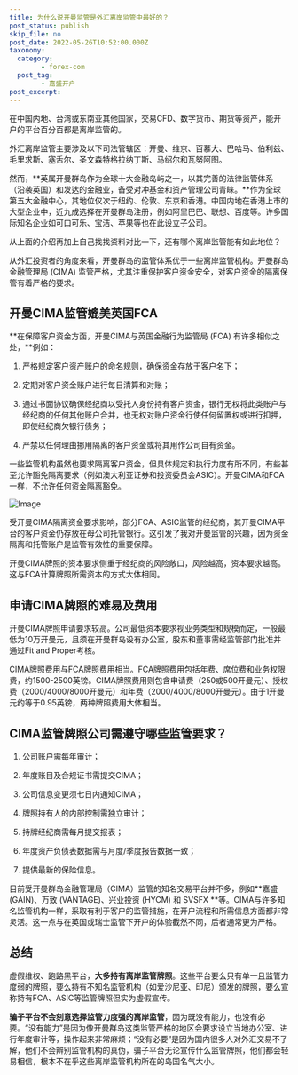 ```yaml
---
title: 为什么说开曼监管是外汇离岸监管中最好的？
post_status: publish
skip_file: no
post_date: 2022-05-26T10:52:00.000Z
taxonomy:
  category:
        - forex-com
  post_tag:
        - 嘉盛开户
post_excerpt: 
---
```

在中国内地、台湾或东南亚其他国家，交易CFD、数字货币、期货等资产，能开户的平台百分百都是离岸监管的。

外汇离岸监管主要涉及以下司法管辖区：开曼、维京、百慕大、巴哈马、伯利兹、毛里求斯、塞舌尔、圣文森特格拉纳丁斯、马绍尔和瓦努阿图。

然而，**英属开曼群岛作为全球十大金融岛屿之一，以其完善的法律监管体系（沿袭英国）和发达的金融业，备受对冲基金和资产管理公司青睐。**作为全球第五大金融中心，其地位仅次于纽约、伦敦、东京和香港。中国内地在香港上市的大型企业中，近九成选择在开曼群岛注册，例如阿里巴巴、联想、百度等。许多国际知名企业如可口可乐、宝洁、苹果等也在此设立子公司。

从上面的介绍再加上自己找找资料对比一下，还有哪个离岸监管能有如此地位？

从外汇投资者的角度来看，开曼群岛的监管体系优于一些离岸监管机构。开曼群岛金融管理局 (CIMA) 监管严格，尤其注重保护客户资金安全，对客户资金的隔离保管有着严格的要求。

## 开曼CIMA监管媲美英国FCA

**在保障客户资金方面，开曼CIMA与英国金融行为监管局 (FCA) 有许多相似之处，**例如：

1. 严格规定客户资产账户的命名规则，确保资金存放于客户名下；

1. 定期对客户资金账户进行每日清算和对账；

1. 通过书面协议确保经纪商以受托人身份持有客户资金，银行无权将此类账户与经纪商的任何其他账户合并，也无权对账户资金行使任何留置权或进行扣押，即使经纪商欠银行债务；

1. 严禁以任何理由挪用隔离的客户资金或将其用作公司自有资金。

一些监管机构虽然也要求隔离客户资金，但具体规定和执行力度有所不同，有些甚至允许豁免隔离要求（例如澳大利亚证券和投资委员会ASIC）。开曼CIMA和FCA一样，不允许任何资金隔离豁免。

![Image](https://prod-files-secure.s3.us-west-2.amazonaws.com/39ed1227-6d7d-4570-be36-9ccd4a2c4241/bd849744-3fcb-4a37-8312-357962c8f065/image.png?X-Amz-Algorithm=AWS4-HMAC-SHA256&X-Amz-Content-Sha256=UNSIGNED-PAYLOAD&X-Amz-Credential=ASIAZI2LB466T4GIWZS2%2F20250928%2Fus-west-2%2Fs3%2Faws4_request&X-Amz-Date=20250928T161345Z&X-Amz-Expires=3600&X-Amz-Security-Token=IQoJb3JpZ2luX2VjEDYaCXVzLXdlc3QtMiJIMEYCIQCxJXLEkT38COcfFqnGVc%2FpSiTwSw7f1DhFYvja8Z%2FahgIhAI7OTzfJxpR3yRJ3vu8qTHQHPxv4rOBCDp5BGdINW43%2FKogECL7%2F%2F%2F%2F%2F%2F%2F%2F%2F%2FwEQABoMNjM3NDIzMTgzODA1IgxnqyBjkc6rArBmz3Qq3AMe3qVBi4QXG%2BN7ReVjpTfCS8reTddS5f5M2X03%2FqwMarJ2yl1SjwRuXsvLQQTgw5FwCAPiXaKvdUXWzP1iIWTL%2BfliLdQs330Gggf8xwUkgRQ0C766KDZ5ygIeoeKA7o2SqODn5%2BO7zYwKRhtYOn%2Bb8epLOEqHjD8DvpcnyWpEj0ACHOHovJFHgQZbOpicLdsA4frRecyeqFuKMs4lERqqjN9xKvFwyUfYjPrq49dQuX0JegqZ3lHMkr2%2F73py%2BpSEef7zuHpTH%2FhML8pDRP%2BsVOhvYo2xIhTI%2BTCGJoD8TmsiGNkluZf4PYK%2FReqJQfys1WbdqiUf6AlUCX%2Fmefgnqka5U%2FjNJzqNCHJVzbN0AXBGjMBwjL5WppFWOTWscn16MujiHOHxMEX8Vp4Vjl7dqs%2FPSMqcnZDFHfy%2Fo6gtcqEMfLCPDc5GiS6alIMGLbF091HOCKZL52ghzYH49dpQ4evN4ANc7G8RY1Lu4ggXcQoRcBbC4ieXT1XjifRKDs%2B6MkH3Jirqp%2Bx7e1dlRbzP1cK6DPG6dN%2BEefAWIkHLL1YXBaRMtdL4lG5WSuEamsEivUy01uc8Mr%2BsMvZoKxwp6GfArHHoQXk%2F0SL6Q4%2BMZft2h8dmpjSDGMYoZzCb7%2BTGBjqkAfv8esNTx6qig%2FRHRM3z6wMinlqNgf0NRIMSY7BnJjldsbtsUqKDaYMcCR1U1B97uVYAVjPA5eG3ifdbcJhDtOJnFNg2AY4sMy9FhCvx%2BD74IJJbeKl9jDvldhMaAVPEZUOZQETvWElhTEmRrTgWAP%2BIc4nFeWl8hDSrtrN0p6PHxQfsjBOGSmw%2BGVAjPPMqBLn%2FC5DrdCDQuXM0EwbdUUfccJzN&X-Amz-Signature=968af60554be1f48a3d115f9496a35a2fd07930898454910a00682da39bed95b&X-Amz-SignedHeaders=host&x-amz-checksum-mode=ENABLED&x-id=GetObject)

受开曼CIMA隔离资金要求影响，部分FCA、ASIC监管的经纪商，其开曼CIMA平台的客户资金仍存放在母公司托管银行。这引发了我对开曼监管的兴趣，因为资金隔离和托管账户是监管有效性的重要保障。

开曼CIMA牌照的资本要求侧重于经纪商的风险敞口，风险越高，资本要求越高。这与FCA计算牌照所需资本的方式大体相同。

## **申请CIMA牌照的难易及费用**

开曼CIMA牌照申请要求较高。公司最低资本要求视业务类型和规模而定，一般最低为10万开曼元，且须在开曼群岛设有办公室，股东和董事需经监管部门批准并通过Fit and Proper考核。

CIMA牌照费用与FCA牌照费用相当。FCA牌照费用包括年费、席位费和业务权限费，约1500-2500英镑。CIMA牌照费用则包含申请费（250或500开曼元）、授权费（2000/4000/8000开曼元）和年费（2000/4000/8000开曼元）。由于1开曼元约等于0.95英镑，两种牌照费用大体相当。

## CIMA监管牌照公司需遵守哪些监管要求？

1. 公司账户需每年审计；

1. 年度账目及合规证书需提交CIMA；

1. 公司信息变更须七日内通知CIMA；

1. 牌照持有人的内部控制需独立审计；

1. 持牌经纪商需每月提交报表；

1. 年度资产负债表数据需与月度/季度报告数据一致；

1. 提供最新的保险信息。

目前受开曼群岛金融管理局（CIMA）监管的知名交易平台并不多，例如**嘉盛 (GAIN)、万致 (VANTAGE)、兴业投资 (HYCM) 和 SVSFX **等。CIMA与许多知名监管机构一样，采取有利于客户的监管措施，在开户流程和所需信息方面都非常灵活。这一点与在英国或瑞士监管下开户的体验截然不同，后者通常更为严格。

## 总结

虚假维权、跑路黑平台，**大多持有离岸监管牌照**。这些平台要么只有单一且监管力度弱的牌照，要么持有不知名监管机构（如爱沙尼亚、印尼）颁发的牌照，要么宣称持有FCA、ASIC等监管牌照但实为虚假宣传。

**骗子平台不会刻意选择监管力度强的离岸监管**，因为既没有能力，也没有必要。“没有能力”是因为像开曼群岛这类监管严格的地区会要求设立当地办公室、进行年度审计等，操作起来非常麻烦；“没有必要”是因为国内很多人对外汇交易不了解，他们不会辨别监管机构的真伪，骗子平台无论宣传什么监管牌照，他们都会轻易相信，根本不在乎这些离岸监管机构所在的岛国名气大小。